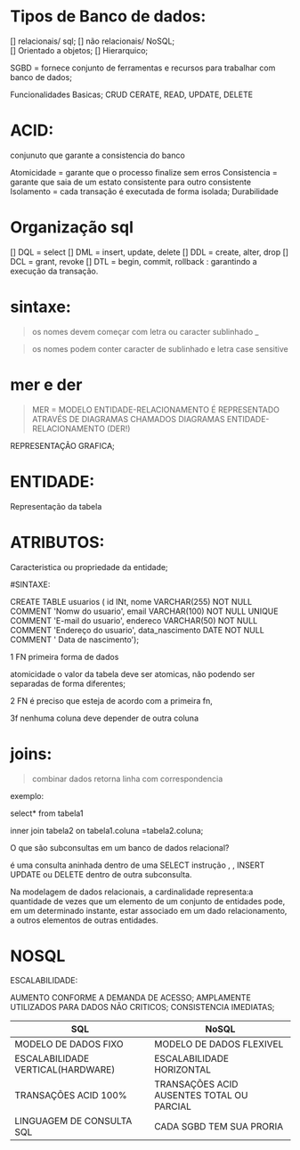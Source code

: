 # Tipos de Banco de dados:

[] relacionais/ sql;
[] não relacionais/ NoSQL;  
[] Orientado a objetos;
[] Hierarquico;


SGBD = fornece conjunto de ferramentas e  recursos para trabalhar com banco de dados;

Funcionalidades Basicas; CRUD
CERATE, READ,  UPDATE, DELETE

# ACID: 
conjunuto que garante a consistencia do banco

Atomicidade = garante que o processo finalize sem erros
Consistencia = garante que saia de um estato consistente para outro consistente
Isolamento = cada transação é executada de forma isolada; 
Durabilidade 

# Organização sql 

[] DQL = select
[] DML = insert, update, delete
[] DDL = create, alter, drop
[] DCL = grant, revoke
[] DTL = begin, commit, rollback  : garantindo a execução da transação.



# sintaxe:

 > os nomes devem começar com letra ou caracter sublinhado _

 >os nomes podem conter caracter de sublinhado e letra
 >case sensitive


 # mer e der 

 > MER = MODELO ENTIDADE-RELACIONAMENTO É REPRESENTADO  ATRAVÉS DE DIAGRAMAS  CHAMADOS DIAGRAMAS ENTIDADE-RELACIONAMENTO (DER!)



 REPRESENTAÇÃO GRAFICA;

 # ENTIDADE:

  Representação da tabela 
# ATRIBUTOS:
 
  Caracteristica ou propriedade da entidade;

#SINTAXE:

CREATE TABLE usuarios (
	id INt,
    nome VARCHAR(255) NOT NULL COMMENT 'Nomw do usuario',
    email VARCHAR(100) NOT NULL UNIQUE COMMENT 'E-mail do usuario',
    endereco VARCHAR(50) NOT NULL COMMENT 'Endereço do usuario',
    data_nascimento DATE NOT NULL COMMENT ' Data de nascimento');



1 FN primeira forma de dados 

atomicidade o valor da tabela deve ser atomicas, não podendo ser separadas de forma diferentes;

2 FN  é preciso que esteja de acordo com a primeira fn, 



3f nenhuma coluna deve depender de outra coluna



# joins:

> combinar dados
>retorna linha com correspondencia

exemplo:

select* from  tabela1

inner join tabela2 on tabela1.coluna =tabela2.coluna;



O que são subconsultas em um banco de dados relacional?

é uma consulta aninhada dentro de uma SELECT instrução , , INSERT UPDATE ou DELETE dentro de outra subconsulta.


Na modelagem de dados relacionais, a cardinalidade representa:a quantidade de vezes que um elemento de um conjunto de entidades pode, em um determinado instante, estar associado em um dado relacionamento, a outros elementos de outras entidades.



# NOSQL

ESCALABILIDADE:

  AUMENTO CONFORME A DEMANDA DE ACESSO;
  AMPLAMENTE UTILIZADOS PARA DADOS NÃO CRITICOS;
  CONSISTENCIA IMEDIATAS;


|  SQL| NoSQL
| ----|------
| MODELO DE DADOS FIXO | MODELO DE DADOS FLEXIVEL
| ESCALABILIDADE VERTICAL(HARDWARE) |  ESCALABILIDADE HORIZONTAL
| TRANSAÇÕES ACID 100% | TRANSAÇÕES ACID AUSENTES TOTAL OU PARCIAL
| LINGUAGEM DE CONSULTA SQL | CADA SGBD TEM SUA PRORIA










